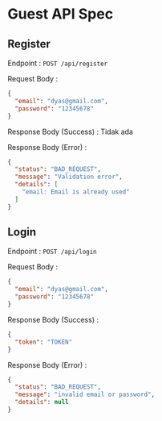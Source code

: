 # Guest API Spec

## Register

Endpoint : `POST /api/register`

Request Body : 
```json
{
  "email": "dyas@gmail.com",
  "password": "12345678"
}
```

Response Body (Success) : Tidak ada

Response Body (Error) : 
```json
{
  "status": "BAD_REQUEST",
  "message": "Validation error",
  "details": [
    "email: Email is already used"
  ]
}
```

## Login

Endpoint : `POST /api/login`

Request Body :
```json
{
  "email": "dyas@gmail.com",
  "password": "12345678"
}
```

Response Body (Success) :
```json
{
  "token": "TOKEN"
}
```

Response Body (Error) :
```json
{
  "status": "BAD_REQUEST",
  "message": "invalid email or password",
  "details": null
}
```